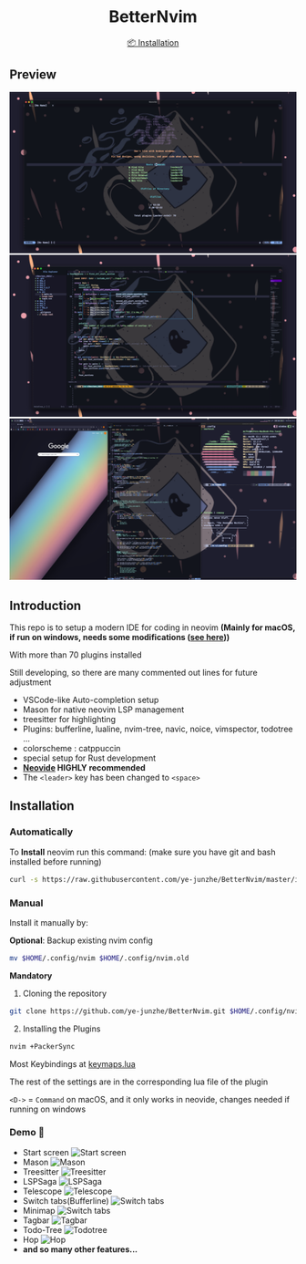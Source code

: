 <div align="center">
 <h1> BetterNvim </h1>
 <a href="https://github.com/ye-junzhe/BetterNvim/#Installation">📦 Installation</a>
</div>

## Preview

![BetterNvim Dashboard](https://github.com/ye-junzhe/Images/blob/main/BetterNvim/pic/Dashboard.png?raw=true)
![BetterNvim Demo](https://github.com/ye-junzhe/Images/blob/main/BetterNvim/pic/Coding.png?raw=true)
![BetterNvim with other apps](https://github.com/ye-junzhe/Images/blob/main/BetterNvim/pic/Desktop.png?raw=true)

## Introduction

This repo is to setup a modern IDE for coding in neovim **(Mainly for macOS, if run on windows, needs some modifications ([see here](https://github.com/ye-junzhe/BetterNvim#:~:text=%3CD%2D%3E%20%3D%20Command%20on%20macOS%2C%20and%20it%20only%20works%20in%20neovide%2C%20changes%20needed%20if%20running%20on%20windows)))**

With more than 70 plugins installed

Still developing, so there are many commented out lines for future adjustment

- VSCode-like Auto-completion setup
- Mason for native neovim LSP management
- treesitter for highlighting
- Plugins: bufferline, lualine, nvim-tree, navic, noice, vimspector, todotree ...
- colorscheme : catppuccin
- special setup for Rust development
- **[Neovide](https://neovide.dev/) HIGHLY recommended**
- The `<leader>` key has been changed to `<space>`

## Installation

### Automatically

To **Install** neovim run this command:
(make sure you have git and bash installed before running)

```bash
curl -s https://raw.githubusercontent.com/ye-junzhe/BetterNvim/master/install.sh | bash -s
```

### Manual

Install it manually by:

**Optional**: Backup existing nvim config

```bash
mv $HOME/.config/nvim $HOME/.config/nvim.old
```

**Mandatory**

1. Cloning the repository

```bash
git clone https://github.com/ye-junzhe/BetterNvim.git $HOME/.config/nvim
```

2. Installing the Plugins

```bash
nvim +PackerSync
```

Most Keybindings at [keymaps.lua](https://github.com/ye-junzhe/BetterNvim/blob/master/lua/Junzhe/core/keymaps.lua)

The rest of the settings are in the corresponding lua file of the plugin

`<D->` = `Command` on macOS, and it only works in neovide, changes needed if running on windows

### Demo 🎥
- Start screen
  ![Start screen](https://github.com/ye-junzhe/Images/blob/main/BetterNvim/video/Start.gif?raw=true)
- Mason
  ![Mason](https://github.com/ye-junzhe/Images/blob/main/BetterNvim/video/Mason.gif?raw=true)
- Treesitter
  ![Treesitter](https://github.com/ye-junzhe/Images/blob/main/BetterNvim/video/Treesitter.gif?raw=true)
- LSPSaga
  ![LSPSaga](https://github.com/ye-junzhe/Images/blob/main/BetterNvim/video/LSPSaga.gif?raw=true)
- Telescope
  ![Telescope](https://github.com/ye-junzhe/Images/blob/main/BetterNvim/video/Telescope.gif?raw=true)
- Switch tabs(Bufferline)
  ![Switch tabs](https://github.com/ye-junzhe/Images/blob/main/BetterNvim/video/Bufferline.gif?raw=true)
- Minimap
  ![Switch tabs](https://github.com/ye-junzhe/Images/blob/main/BetterNvim/video/Minimap.gif?raw=true)
- Tagbar
  ![Tagbar](https://github.com/ye-junzhe/Images/blob/main/BetterNvim/video/Tagbar.gif?raw=true)
- Todo-Tree
  ![Todotree](https://github.com/ye-junzhe/Images/blob/main/BetterNvim/video/TodoTree.gif?raw=true)
- Hop
  ![Hop](https://github.com/ye-junzhe/Images/blob/main/BetterNvim/video/Hop.gif?raw=true)
- **and so many other features...**
